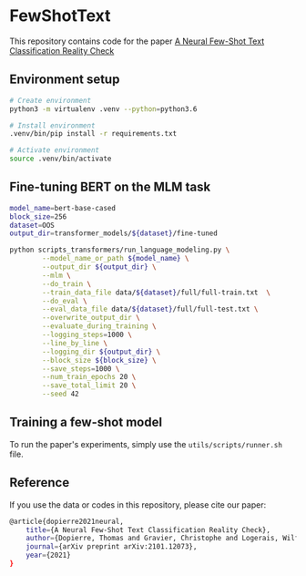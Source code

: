 # FewShotText
This repository contains code for the paper [A Neural Few-Shot Text Classification Reality Check](https://arxiv.org/abs/2101.12073)

## Environment setup
```bash
# Create environment
python3 -m virtualenv .venv --python=python3.6

# Install environment
.venv/bin/pip install -r requirements.txt

# Activate environment
source .venv/bin/activate
```

## Fine-tuning BERT on the MLM task
```bash
model_name=bert-base-cased
block_size=256
dataset=OOS
output_dir=transformer_models/${dataset}/fine-tuned

python scripts_transformers/run_language_modeling.py \
        --model_name_or_path ${model_name} \
        --output_dir ${output_dir} \
        --mlm \
        --do_train \
        --train_data_file data/${dataset}/full/full-train.txt  \
        --do_eval \
        --eval_data_file data/${dataset}/full/full-test.txt \
        --overwrite_output_dir \
        --evaluate_during_training \
        --logging_steps=1000 \
        --line_by_line \
        --logging_dir ${output_dir} \
        --block_size ${block_size} \
        --save_steps=1000 \
        --num_train_epochs 20 \
        --save_total_limit 20 \
        --seed 42
```

## Training a few-shot model
To run the paper's experiments, simply use the ```utils/scripts/runner.sh``` file. 

## Reference
If you use the data or codes in this repository, please cite our paper:
```bash
@article{dopierre2021neural,
    title={A Neural Few-Shot Text Classification Reality Check},
    author={Dopierre, Thomas and Gravier, Christophe and Logerais, Wilfried},
    journal={arXiv preprint arXiv:2101.12073},
    year={2021}
}
```
